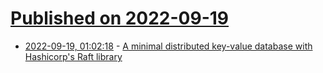 # [Published on 2022-09-19](index.md)

* [2022-09-19, 01:02:18](https://lobste.rs/s/nm7idr/minimal_distributed_key_value_database) - [A minimal distributed key-value database with Hashicorp's Raft library](https://notes.eatonphil.com/minimal-key-value-store-with-hashicorp-raft.html)
